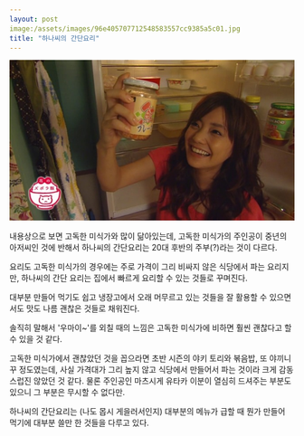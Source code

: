 ```yaml
---
layout: post
image:/assets/images/96e405707712548583557cc9385a5c01.jpg
title: "하나씨의 간단요리"
---
```


![image](/assets/images/96e405707712548583557cc9385a5c01.jpg)







내용상으로 보면 고독한 미식가와 많이 닮아있는데, 고독한 미식가의 주인공이 중년의 아저씨인 것에 반해서 하나씨의 간단요리는 20대 후반의 주부(?)라는 것이 다르다.




요리도 고독한 미식가의 경우에는 주로 가격이 그리 비싸지 않은 식당에서 파는 요리지만, 하나씨의 간단 요리는 집에서 빠르게 요리할 수 있는 것들로 꾸며진다.




대부분 만들어 먹기도 쉽고 냉장고에서 오래 머무르고 있는 것들을 잘 활용할 수 있으면서도 맛도 나름 괜찮은 것들로 채워진다. 




솔직히 말해서 '우마이~'를 외칠 때의 느낌은 고독한 미식가에 비하면 훨씬 괜찮다고 할 수 있을 것 같다. 




고독한 미식가에서 괜찮았던 것을 꼽으라면 초반 시즌의 야키 토리와 볶음밥, 또 야끼니꾸 정도였는데, 사실 가격대가 그리 높지 않고 식당에서 만들어서 파는 것이라 크게 감동스럽진 않았던 것 같다. 물론 주인공인 마츠시게 유타카 이분이 열심히 드셔주는 부분도 있으니 그 부분은 무시할 수 없다만. 




하나씨의 간단요리는 (나도 몹시 게을러서인지) 대부분의 메뉴가 급할 때 뭔가 만들어 먹기에 대부분 쓸만 한 것들을 다루고 있다.



